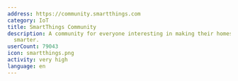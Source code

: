 ```yaml
---
address: https://community.smartthings.com
category: IoT
title: SmartThings Community
description: A community for everyone interesting in making their homes and lives
  smarter.
userCount: 79043
icon: smartthings.png
activity: very high
language: en
---
```


